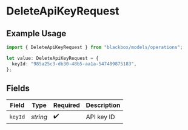 # DeleteApiKeyRequest

## Example Usage

```typescript
import { DeleteApiKeyRequest } from "blackbox/models/operations";

let value: DeleteApiKeyRequest = {
  keyId: "985a25c3-db30-48b5-aa1a-547489875183",
};
```

## Fields

| Field              | Type               | Required           | Description        |
| ------------------ | ------------------ | ------------------ | ------------------ |
| `keyId`            | *string*           | :heavy_check_mark: | API key ID         |